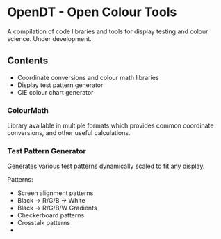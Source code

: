 # OpenDT - Open Colour Tools
A compilation of code libraries and tools for display testing and colour science. Under development.


## Contents
- Coordinate conversions and colour math libraries
- Display test pattern generator
- CIE colour chart generator

### ColourMath
Library available in multiple formats which provides common coordinate conversions, and other useful calculations.

### Test Pattern Generator
Generates various test patterns dynamically scaled to fit any display.

Patterns:
- Screen alignment patterns
- Black -> R/G/B -> White
- Black -> R/G/B/W Gradients
- Checkerboard patterns
- Crosstalk patterns
- 